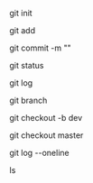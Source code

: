 git init  

git add 

git commit -m ""  

git status

git log

git branch

git checkout -b dev

git checkout master

git log --oneline

ls
